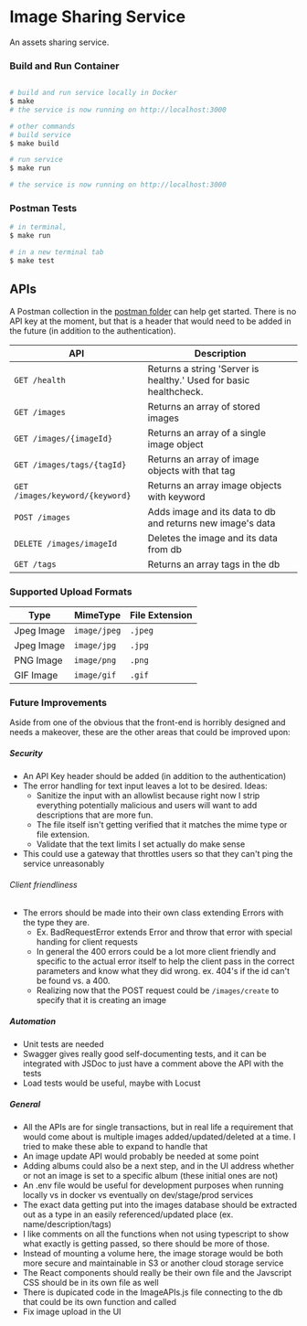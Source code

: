 # Image Sharing Service

An assets sharing service.


### Build and Run Container
```bash

# build and run service locally in Docker
$ make
# the service is now running on http://localhost:3000

# other commands
# build service
$ make build

# run service
$ make run

# the service is now running on http://localhost:3000
```

### Postman Tests
```bash
# in terminal,
$ make run

# in a new terminal tab
$ make test
```

## APIs

A Postman collection in the [postman folder](./postman) can help get started. There is no API key at the moment, but that is a header that would need to be added in the future (in addition to the authentication).

API | Description
--- | ---
`GET /health` | Returns a string 'Server is healthy.' Used for basic healthcheck.
`GET /images` | Returns an array of stored images
`GET /images/{imageId}` | Returns an array of a single image object
`GET /images/tags/{tagId}` | Returns an array of image objects with that tag
`GET /images/keyword/{keyword}` | Returns an array image objects with keyword
`POST /images` | Adds image and its data to db and returns new image's data
`DELETE /images/imageId` | Deletes the image and its data from db
`GET /tags` | Returns an array tags in the db


### Supported Upload Formats

Type | MimeType | File Extension
--- | --- | ---
Jpeg Image | `image/jpeg`  | `.jpeg`
Jpeg Image | `image/jpg`  | `.jpg`
PNG Image | `image/png`  | `.png`
GIF Image | `image/gif` | `.gif`


### Future Improvements
Aside from one of the obvious that the front-end is horribly designed and needs a makeover, these are the other areas that could be improved upon:

##### Security
- An API Key header should be added (in addition to the authentication)
- The error handling for text input leaves a lot to be desired. Ideas:
    - Sanitize the input with an allowlist because right now I strip everything potentially malicious and users will want to add descriptions that are more fun.
    - The file itself isn't getting verified that it matches the mime type or file extension.
    - Validate that the text limits I set actually do make sense
- This could use a gateway that throttles users so that they can't ping the service unreasonably

###### Client friendliness
- The errors should be made into their own class extending Errors with the type they are.
    - Ex. BadRequestError extends Error and throw that error with special handing for client requests
    - In general the 400 errors could be a lot more client friendly and specific to the actual error itself to help the client pass in the correct parameters and know what they did wrong. ex. 404's if the id can't be found vs. a 400.
    - Realizing now that the POST request could be `/images/create` to specify that it is creating an image

##### Automation
- Unit tests are needed
- Swagger gives really good self-documenting tests, and it can be integrated with JSDoc to just have a comment above the API with the tests
- Load tests would be useful, maybe with Locust

##### General
- All the APIs are for single transactions, but in real life a requirement that would come about is multiple images added/updated/deleted at a time. I tried to make these able to expand to handle that
- An image update API would probably be needed at some point
- Adding albums could also be a next step, and in the UI address whether or not an image is set to a specific album (these initial ones are not)
- An .env file would be useful for development purposes when running locally vs in docker vs eventually on dev/stage/prod services
- The exact data getting put into the images database should be extracted out as a type in an easily referenced/updated place (ex. name/description/tags)
- I like comments on all the functions when not using typescript to show what exactly is getting passed, so there should be more of those.
- Instead of mounting a volume here, the image storage would be both more secure and maintainable in S3 or another cloud storage service
- The React components should really be their own file and the Javscript CSS should be in its own file as well
- There is dupicated code in the ImageAPIs.js file connecting to the db that could be its own function and called
- Fix image upload in the UI